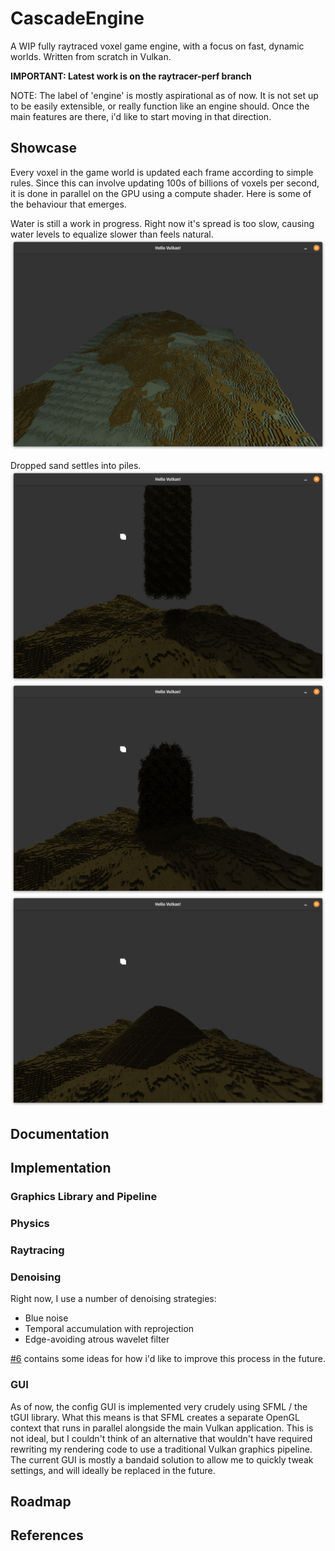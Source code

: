 # CascadeEngine
A WIP fully raytraced voxel game engine, with a focus on fast, dynamic worlds. Written from scratch in Vulkan.

__IMPORTANT: Latest work is on the raytracer-perf branch__

NOTE: The label of 'engine' is mostly aspirational as of now. It is not set up to be easily extensible, or really function like an engine should. Once the main features are there, i'd like to start moving in that direction.

## Showcase
Every voxel in the game world is updated each frame according to simple rules. Since this can involve updating 100s of billions of voxels per second, it is done in parallel on the GPU using a compute shader. Here is some of the behaviour that emerges.

Water is still a work in progress. Right now it's spread is too slow, causing water levels to equalize slower than feels natural.
![Water1](images/v0.1/Cascade_Water1.png)

Dropped sand settles into piles.
![Sand1](images/v0.1/Cascade_Sand1.png)
![Sand2](images/v0.1/Cascade_Sand2.png)
![Sand3](images/v0.1/Cascade_Sand3.png)

## Documentation

## Implementation
### Graphics Library and Pipeline
### Physics
### Raytracing


### Denoising
Right now, I use a number of denoising strategies:
- Blue noise
- Temporal accumulation with reprojection
- Edge-avoiding atrous wavelet filter

[#6](https://github.com/Jack-Rickwood/CascadeEngine/issues/6) contains some ideas for how i'd like to improve this process in the future.

### GUI
As of now, the config GUI is implemented very crudely using SFML / the tGUI library. What this means is that SFML creates a separate OpenGL context that runs in parallel alongside the main Vulkan application. This is not ideal, but I couldn't think of an alternative that wouldn't have required rewriting my rendering code to use a traditional Vulkan graphics pipeline. The current GUI is mostly a bandaid solution to allow me to quickly tweak settings, and will ideally be replaced in the future.

## Roadmap

## References
